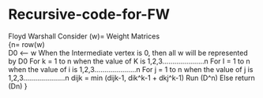# Recursive-code-for-FW
Floyd Warshall 
Consider (w)= Weight Matrices     
{n= row(w) 	
D0 <-- w	When the Intermediate vertex is 0, then all w will be represented by D0
For k = 1 to n	when the value of K is 1,2,3…………………n
For I = 1 to n   when the value of i is 1,2,3…………………n
For j = 1 to n   when the value of j is 1,2,3…………………n
dijk = min (dijk-1, dik^k-1 + dkj^k-1)
Run (D^n)
Else
return (Dn)
}
